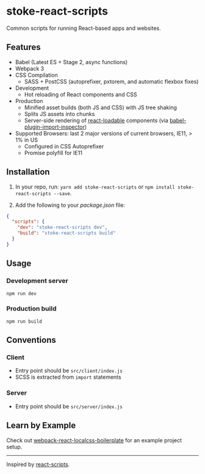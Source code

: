 # stoke-react-scripts

Common scripts for running React-based apps and websites.


## Features
- Babel (Latest ES + Stage 2, async functions)
- Webpack 3
- CSS Compilation
  - SASS + PostCSS (autoprefixer, pxtorem, and automatic flexbox fixes)
- Development
  - Hot reloading of React components and CSS
- Production
  - Minified asset builds (both JS and CSS) with JS tree shaking
  - Splits JS assets into chunks
  - Server-side rendering of [react-loadable](https://github.com/thejameskyle/react-loadable) components (via [babel-plugin-import-inspector](https://github.com/thejameskyle/babel-plugin-import-inspector))
- Supported Browsers: last 2 major versions of current browsers, IE11, > 1% in US
  - Configured in CSS Autoprefixer
  - Promise polyfill for IE11


## Installation

1. In your repo, run: `yarn add stoke-react-scripts` or `npm install stoke-react-scripts --save`.

2. Add the following to your *package.json* file:
```json
{
  "scripts": {
    "dev": "stoke-react-scripts dev",
    "build": "stoke-react-scripts build"
  }
}
```


## Usage

### Development server
`npm run dev`

### Production build
`npm run build`


## Conventions

### Client
- Entry point should be `src/client/index.js`
- SCSS is extracted from `import` statements

### Server
- Entry point should be `src/server/index.js`


## Learn by Example
Check out [webpack-react-localcss-boilerplate](https://github.com/stokestudio/webpack-react-localcss-boilerplate) for an example project setup.

---

Inspired by [react-scripts](https://github.com/facebookincubator/create-react-app/tree/master/packages/react-scripts).
